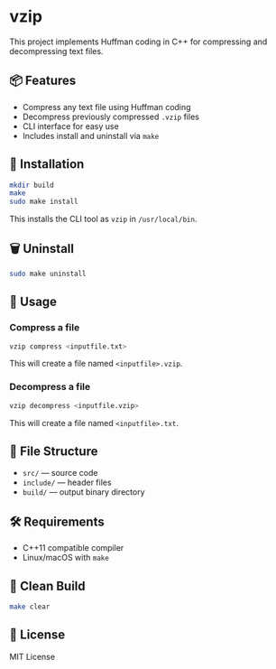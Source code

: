# vzip

This project implements Huffman coding in C++ for compressing and decompressing text files.

## 📦 Features

- Compress any text file using Huffman coding
- Decompress previously compressed `.vzip` files
- CLI interface for easy use
- Includes install and uninstall via `make`

## 🔧 Installation

```bash
mkdir build
make
sudo make install
```

This installs the CLI tool as `vzip` in `/usr/local/bin`.

## 🗑️ Uninstall

```bash
sudo make uninstall
```

## 🚀 Usage

### Compress a file

```bash
vzip compress <inputfile.txt>
```

This will create a file named `<inputfile>.vzip`.

### Decompress a file

```bash
vzip decompress <inputfile.vzip>
```

This will create a file named `<inputfile>.txt`.

## 📁 File Structure

- `src/` — source code
- `include/` — header files
- `build/` — output binary directory

## 🛠 Requirements

- C++11 compatible compiler
- Linux/macOS with `make`

## 🧹 Clean Build

```bash
make clear
```

## 📝 License

MIT License
